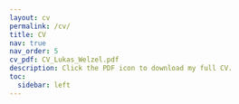 ```yaml
---
layout: cv
permalink: /cv/
title: CV
nav: true
nav_order: 5
cv_pdf: CV_Lukas_Welzel.pdf
description: Click the PDF icon to download my full CV.
toc:
  sidebar: left
---
```

